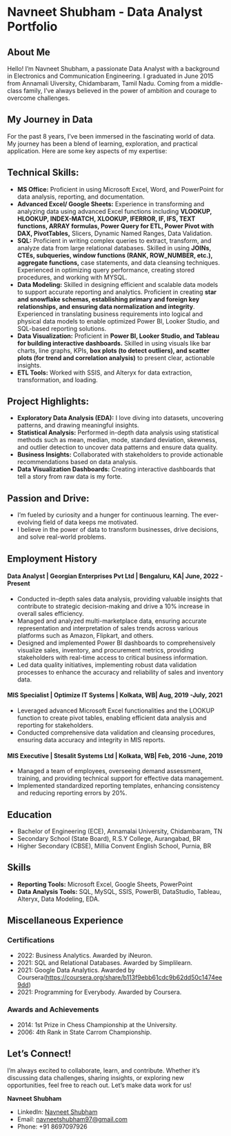 # Navneet Shubham - Data Analyst Portfolio 

## About Me

Hello! I’m Navneet Shubham, a passionate Data Analyst with a background in Electronics and Communication Engineering. I graduated in June 2015 from Annamali Uiversity, Chidambaram, Tamil Nadu. Coming from a middle-class family, I’ve always believed in the power of ambition and courage to overcome challenges.

## My Journey in Data

For the past 8 years, I’ve been immersed in the fascinating world of data. My journey has been a blend of learning, exploration, and practical application. Here are some key aspects of my expertise:

## Technical Skills:

- **MS Office:** Proficient in using Microsoft Excel, Word, and PowerPoint for data analysis, reporting, and documentation.
- **Advanced Excel/ Google Sheets:** Experience in transforming and analyzing data using advanced Excel functions including **VLOOKUP, HLOOKUP, INDEX-MATCH, XLOOKUP, IFERROR, IF, IFS, TEXT functions, ARRAY formulas, Power Query for ETL, Power Pivot with DAX, PivotTables,** Slicers, Dynamic Named Ranges, Data Validation.
- **SQL:** Proficient in writing complex queries to extract, transform, and analyze data from large relational databases. Skilled in using **JOINs, CTEs, subqueries, window functions (RANK, ROW_NUMBER, etc.), aggregate functions,** case statements, and data cleansing techniques. Experienced in optimizing query performance, creating stored procedures, and working with MYSQL.
- **Data Modeling:** Skilled in designing efficient and scalable data models to support accurate reporting and analytics. Proficient in creating **star and snowflake schemas, establishing primary and foreign key relationships, and ensuring data normalization and integrity**. Experienced in translating business requirements into logical and physical data models to enable optimized Power BI, Looker Studio, and SQL-based reporting solutions.
- **Data Visualization:** Proficient in **Power BI, Looker Studio, and Tableau for building interactive dashboards.** Skilled in using visuals like bar charts, line graphs, KPIs, **box plots (to detect outliers), and scatter plots (for trend and correlation analysis)** to present clear, actionable insights.
- **ETL Tools:** Worked with SSIS, and Alteryx for data extraction, transformation, and loading.

## Project Highlights:

- **Exploratory Data Analysis (EDA):** I love diving into datasets, uncovering patterns, and drawing meaningful insights.
- **Statistical Analysis:** Performed in-depth data analysis using statistical methods such as mean, median, mode, standard deviation, skewness, and outlier detection to uncover data patterns and ensure data quality.
- **Business Insights:** Collaborated with stakeholders to provide actionable recommendations based on data analysis.
- **Data Visualization Dashboards:** Creating interactive dashboards that tell a story from raw data is my forte.

## Passion and Drive:

- I’m fueled by curiosity and a hunger for continuous learning. The ever-evolving field of data keeps me motivated.
- I believe in the power of data to transform businesses, drive decisions, and solve real-world problems.

## Employment History

#### Data Analyst | Georgian Enterprises Pvt Ltd | Bengaluru, KA| June, 2022 - Present

- Conducted in-depth sales data analysis, providing valuable insights that contribute to strategic decision-making and drive a 10% increase in overall sales efficiency.
- Managed and analyzed multi-marketplace data, ensuring accurate representation and interpretation of sales trends across various platforms such as Amazon, Flipkart, and others.
- Designed and implemented Power BI dashboards to comprehensively visualize sales, inventory, and procurement metrics, providing stakeholders with real-time access to critical business information.
- Led data quality initiatives, implementing robust data validation processes to enhance the accuracy and reliability of sales and inventory data.

#### MIS Specialist | Optimize IT Systems | Kolkata, WB| Aug, 2019 -July, 2021

- Leveraged advanced Microsoft Excel functionalities and the LOOKUP function to create pivot tables, enabling efficient data analysis and reporting for stakeholders.
- Conducted comprehensive data validation and cleansing procedures, ensuring data accuracy and integrity in MIS reports.

#### MIS Executive | Stesalit Systems Ltd | Kolkata, WB| Feb, 2016 -June, 2019

- Managed a team of employees, overseeing demand assessment, training, and providing technical support for effective data management.
- Implemented standardized reporting templates, enhancing consistency and reducing reporting errors by 20%.

## Education

- Bachelor of Engineering (ECE), Annamalai University, Chidambaram, TN
- Secondary School (State Board), R.S.Y College, Aurangabad, BR
- Higher Secondary (CBSE), Millia Convent English School, Purnia, BR

## Skills

- **Reporting Tools:** Microsoft Excel, Google Sheets, PowerPoint
- **Data Analysis Tools:** SQL, MySQL, SSIS, PowerBI, DataStudio, Tableau, Alteryx, Data Modeling, EDA.

## Miscellaneous Experience

### Certifications

- 2022: Business Analytics. Awarded by iNeuron.
- 2021: SQL and Relational Databases. Awarded by Simplilearn.
- 2021: Google Data Analytics. Awarded by Coursera(https://coursera.org/share/b113f9ebb61cdc9b62dd50c1474ee9dd)
- 2021: Programming for Everybody. Awarded by Coursera.

### Awards and Achievements

- 2014: 1st Prize in Chess Championship at the University.
- 2006: 4th Rank in State Carrom Championship.

## Let’s Connect!

I’m always excited to collaborate, learn, and contribute. Whether it’s discussing data challenges, sharing insights, or exploring new opportunities, feel free to reach out. Let’s make data work for us!

**Navneet Shubham**
- LinkedIn: [Navneet Shubham](https://www.linkedin.com/in/navneet1994/)
- Email: [navneetshubham97@gmail.com](mailto:navneetshubham@example.com)
- Phone: +91 8697097926

